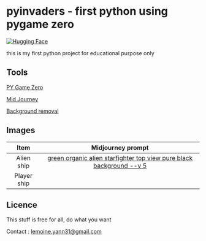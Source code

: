 # pyinvaders - first python using pygame zero

[![Hugging Face](https://img.shields.io/badge/%F0%9F%A4%97%20Hugging%20Face-blue)](https://github.com/lemoine-yann)

this is my first python project for educational purpose only

## Tools
[PY Game Zero](https://pgzero-french.readthedocs.io)

[Mid Journey](https://www.midjourney.com/app/)

[Background removal](https://hotpot.ai/remove-background)

## Images

|    Item     |                             Midjourney prompt                             |
|:-----------:|:-------------------------------------------------------------------------:|
| Alien ship  | [green organic alien starfighter top view pure black background --v 5 ]() |
| Player ship |                                                            |

## Licence

This stuff is free for all, do what you want

Contact : [lemoine.yann31@gmail.com](mailto:lemoine.yann31@gmail.com)

